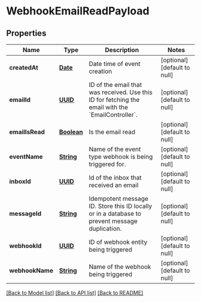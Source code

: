 # WebhookEmailReadPayload
## Properties

Name | Type | Description | Notes
------------ | ------------- | ------------- | -------------
**createdAt** | [**Date**](DateTime) | Date time of event creation | [optional] [default to null]
**emailId** | [**UUID**](UUID) | ID of the email that was received. Use this ID for fetching the email with the &#x60;EmailController&#x60;. | [optional] [default to null]
**emailIsRead** | [**Boolean**](boolean) | Is the email read | [optional] [default to null]
**eventName** | [**String**](string) | Name of the event type webhook is being triggered for. | [optional] [default to null]
**inboxId** | [**UUID**](UUID) | Id of the inbox that received an email | [optional] [default to null]
**messageId** | [**String**](string) | Idempotent message ID. Store this ID locally or in a database to prevent message duplication. | [optional] [default to null]
**webhookId** | [**UUID**](UUID) | ID of webhook entity being triggered | [optional] [default to null]
**webhookName** | [**String**](string) | Name of the webhook being triggered | [optional] [default to null]

[[Back to Model list]](../README#documentation-for-models) [[Back to API list]](../README#documentation-for-api-endpoints) [[Back to README]](../README)

